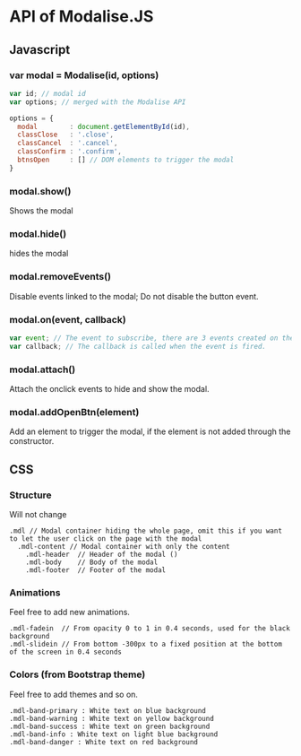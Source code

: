# API of Modalise.JS

## Javascript

### var modal = Modalise(id, options)

```javascript
var id; // modal id
var options; // merged with the Modalise API

options = {
  modal        : document.getElementById(id),
  classClose   : '.close',
  classCancel  : '.cancel',
  classConfirm : '.confirm',
  btnsOpen     : [] // DOM elements to trigger the modal
}
```

### modal.show()

Shows the modal

### modal.hide()

hides the modal

### modal.removeEvents()

Disable events linked to the modal; Do not disable the button event.

### modal.on(event, callback)

```javascript
var event; // The event to subscribe, there are 3 events created on the modal. 'onShow', 'onConfirm' and 'onHide'.
var callback; // The callback is called when the event is fired.
```

### modal.attach()

Attach the onclick events to hide and show the modal.

### modal.addOpenBtn(element)

Add an element to trigger the modal, if the element is not added through the constructor.

## CSS 

### Structure

Will not change

```
.mdl // Modal container hiding the whole page, omit this if you want to let the user click on the page with the modal
  .mdl-content // Modal container with only the content
    .mdl-header  // Header of the modal ()
    .mdl-body 	 // Body of the modal  
    .mdl-footer  // Footer of the modal
```

### Animations 

Feel free to add new animations.

```
.mdl-fadein  // From opacity 0 to 1 in 0.4 seconds, used for the black background
.mdl-slidein // From bottom -300px to a fixed position at the bottom of the screen in 0.4 seconds
```

### Colors (from Bootstrap theme)

Feel free to add themes and so on.

```
.mdl-band-primary : White text on blue background
.mdl-band-warning : White text on yellow background
.mdl-band-success : White text on green background
.mdl-band-info : White text on light blue background
.mdl-band-danger : White text on red background
```

